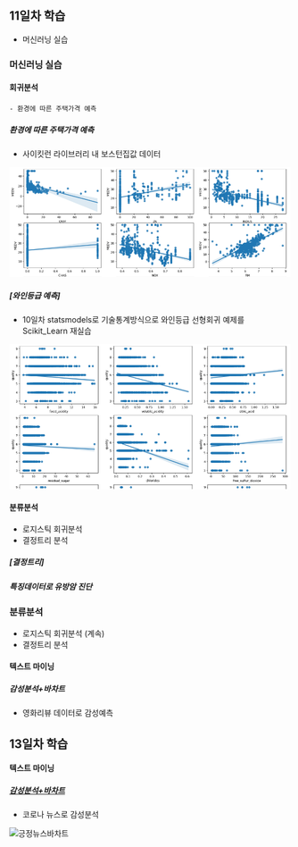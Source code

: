 ## 11일차 학습
- 머신러닝 실습

### 머신러닝 실습
#### 회귀분석
    - 환경에 따른 주택가격 예측

##### 환경에 따른 주택가격 예측
- 사이킷런 라이브러리 내 보스턴집값 데이터

![결과산점도](https://raw.githubusercontent.com/hugoMGSung/bigdata-analysis-2024/main/images/ba016.png)
##### [와인등급 예측]
- 10일차 statsmodels로 기술통계방식으로 와인등급 선형회귀 예제를 Scikit_Learn 재실습

![결과산점도](https://raw.githubusercontent.com/hugoMGSung/bigdata-analysis-2024/main/images/ba015.png)

#### 분류분석
- 로지스틱 회귀분석
- 결정트리 분석

##### [결정트리]

##### 특징데이터로 유방암 진단

### 분류분석
- 로지스틱 회귀분석 (계속)
- 결정트리 분석

#### 텍스트 마이닝

##### 감성분석+바차트
- 영화리뷰 데이터로 감성예측

## 13일차 학습

#### 텍스트 마이닝

##### [감성분석+바차트]()
- 코로나 뉴스로 감성분석

![긍정뉴스바차트]()

